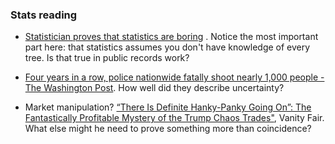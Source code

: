 
### Stats reading

* [Statistician proves that statistics are boring](https://towardsdatascience.com/statistician-proves-that-statistics-are-boring-4fc22c95031b) . Notice the most important part here: that statistics assumes you don't have knowledge of every tree. Is that true in public records work?


* [Four years in a row, police nationwide fatally shoot nearly 1,000 people - The Washington Post](https://www.washingtonpost.com/investigations/four-years-in-a-row-police-nationwide-fatally-shoot-nearly-1000-people/2019/02/07/0cb3b098-020f-11e9-9122-82e98f91ee6f_story.html). How well did they describe uncertainty?

* Market manipulation? [“There Is Definite Hanky-Panky Going On”: The Fantastically Profitable Mystery of the Trump Chaos Trades"](https://www.vanityfair.com/news/2019/10/the-mystery-of-the-trump-chaos-trades), Vanity Fair. What else might he need to prove something more than coincidence?
